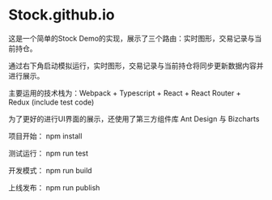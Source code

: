 # Stock.github.io

这是一个简单的Stock Demo的实现，展示了三个路由：实时图形，交易记录与当前持仓。

通过右下角启动模拟运行，实时图形，交易记录与当前持仓将同步更新数据内容并进行展示。

主要运用的技术栈为：Webpack + Typescript + React + React Router + Redux (include test code)

为了更好的进行UI界面的展示，还使用了第三方组件库 Ant Design 与 Bizcharts



项目开始： npm install 

测试运行： npm run test 

开发模式： npm run build 

上线发布： npm run publish